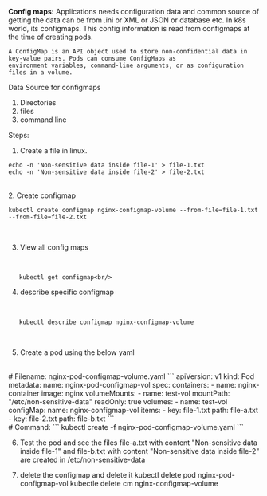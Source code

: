 
**Config maps:**
Applications needs configuration data and common source of getting the data can be from .ini or XML or JSON or database etc. In k8s world, its configmaps. This config information is read from configmaps at the time of creating pods.

```
A ConfigMap is an API object used to store non-confidential data in key-value pairs. Pods can consume ConfigMaps as 
environment variables, command-line arguments, or as configuration files in a volume.
```


Data Source for configmaps
1. Directories
2. files
3. command line 

Steps:
1. Create a file in linux.<br/>
```
echo -n 'Non-sensitive data inside file-1' > file-1.txt
echo -n 'Non-sensitive data inside file-2' > file-2.txt
```
<br/>
2. Create configmap 
<br/>

```
kubectl create configmap nginx-configmap-volume --from-file=file-1.txt --from-file=file-2.txt
```
<br/>

3. View all config maps 
<br/>

```
   kubectl get configmap<br/>
```
4. describe specific configmap
<br/> 

```
   kubectl describe configmap nginx-configmap-volume
```
<br/> 

5. Create a pod using the below yaml
<br/>
# Filename: nginx-pod-configmap-volume.yaml
```
apiVersion: v1
kind: Pod
metadata:
  name: nginx-pod-configmap-vol
spec:
  containers:
  - name: nginx-container
    image: nginx
    volumeMounts:
    - name: test-vol
      mountPath: "/etc/non-sensitive-data"
      readOnly: true
  volumes:
    - name: test-vol
      configMap:
        name: nginx-configmap-vol
        items:
        - key: file-1.txt
          path: file-a.txt
        - key: file-2.txt
          path: file-b.txt
```
<br/>
# Command:
```
kubectl create -f  nginx-pod-configmap-volume.yaml
```

6. Test the pod and see the files file-a.txt with content "Non-sensitive data inside file-1" and file-b.txt with content "Non-sensitive data inside file-2" are created in /etc/non-sensitive-data

7. delete the configmap and delete it
kubectl delete pod  nginx-pod-configmap-vol
kubectle delete cm nginx-configmap-volume
